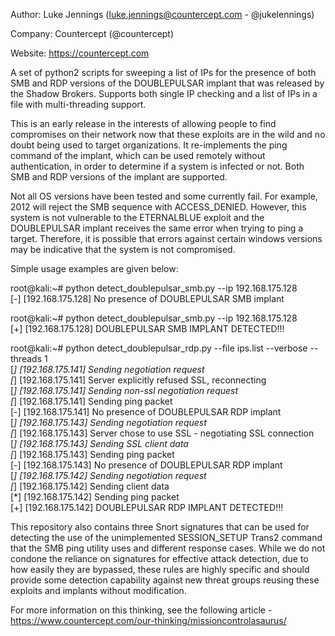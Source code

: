 Author: Luke Jennings (luke.jennings@countercept.com - @jukelennings)

Company: Countercept (@countercept)

Website: https://countercept.com


A set of python2 scripts for sweeping a list of IPs for the presence of both SMB and RDP versions of the DOUBLEPULSAR implant that was released by the Shadow Brokers. Supports both single IP checking and a list of IPs in a file with multi-threading support. 

This is an early release in the interests of allowing people to find compromises on their network now that these exploits are in the wild and no doubt being used to target organizations. It re-implements the ping command of the implant, which can be used remotely without authentication, in order to determine if a system is infected or not. Both SMB and RDP versions of the implant are supported.

Not all OS versions have been tested and some currently fail. For example, 2012 will reject the SMB sequence with ACCESS_DENIED. However, this system is not vulnerable to the ETERNALBLUE exploit and the DOUBLEPULSAR implant receives the same error when trying to ping a target. Therefore, it is possible that errors against certain windows versions may be indicative that the system is not compromised.

Simple usage examples are given below:

root@kali:~# python detect_doublepulsar_smb.py --ip 192.168.175.128  
[-] [192.168.175.128] No presence of DOUBLEPULSAR SMB implant


root@kali:~# python detect_doublepulsar_smb.py --ip 192.168.175.128  
[+] [192.168.175.128] DOUBLEPULSAR SMB IMPLANT DETECTED!!!


root@kali:~# python detect_doublepulsar_rdp.py --file ips.list --verbose --threads 1  
[*] [192.168.175.141] Sending negotiation request  
[*] [192.168.175.141] Server explicitly refused SSL, reconnecting  
[*] [192.168.175.141] Sending non-ssl negotiation request  
[*] [192.168.175.141] Sending ping packet  
[-] [192.168.175.141] No presence of DOUBLEPULSAR RDP implant  
[*] [192.168.175.143] Sending negotiation request  
[*] [192.168.175.143] Server chose to use SSL - negotiating SSL connection  
[*] [192.168.175.143] Sending SSL client data  
[*] [192.168.175.143] Sending ping packet  
[-] [192.168.175.143] No presence of DOUBLEPULSAR RDP implant  
[*] [192.168.175.142] Sending negotiation request  
[*] [192.168.175.142] Sending client data  
[*] [192.168.175.142] Sending ping packet  
[+] [192.168.175.142] DOUBLEPULSAR RDP IMPLANT DETECTED!!!


This repository also contains three Snort signatures that can be used for detecting the use of the unimplemented SESSION_SETUP Trans2 command that the SMB ping utility uses and different response cases. While we do not condone the reliance on signatures for effective attack detection, due to how easily they are bypassed, these rules are highly specific and should provide some detection capability against new threat groups reusing these exploits and implants without modification.

For more information on this thinking, see the following article - https://www.countercept.com/our-thinking/missioncontrolasaurus/
